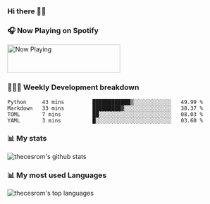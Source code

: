 ### Hi there 👋🏽

<!--
**thecesrom/thecesrom** is a ✨ _special_ ✨ repository because its `README.md` (this file) appears on your GitHub profile.

Here are some ideas to get you started:

- 🔭 I’m currently working on ...
- 🌱 I’m currently learning ...
- 👯 I’m looking to collaborate on ...
- 🤔 I’m looking for help with ...
- 💬 Ask me about ...
- 📫 How to reach me: ...
- 😄 Pronouns: ...
- ⚡ Fun fact: ...
-->

### 🎧 Now Playing on Spotify

<a href="https://now-playing-profile.thecesrom.vercel.app/now-playing?open">
    <img src="https://now-playing-profile.thecesrom.vercel.app/now-playing" width="256" height="64" alt="Now Playing">
</a>

### 👨🏽‍💻 Weekly Development breakdown

<!--START_SECTION:waka-->
```text
Python     43 mins         ████████████▒░░░░░░░░░░░░   49.99 % 
Markdown   33 mins         █████████▓░░░░░░░░░░░░░░░   38.37 % 
TOML       7 mins          ██░░░░░░░░░░░░░░░░░░░░░░░   08.03 % 
YAML       3 mins          █░░░░░░░░░░░░░░░░░░░░░░░░   03.60 % 
```
<!--END_SECTION:waka-->

### 📊 My stats

![thecesrom's github stats](https://github-readme-stats.thecesrom.vercel.app/api?username=thecesrom&count_private=true&show_icons=true&include_all_commits=true)

### 📊 My most used Languages

![thecesrom's top languages](https://github-readme-stats.thecesrom.vercel.app/api/top-langs/?username=thecesrom&layout=compact)
